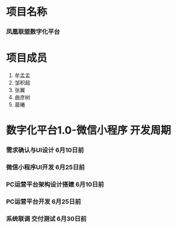 # 项目名称
### 凤凰联盟数字化平台

# 项目成员
1. 牟孟孟
2. 邹积超
3. 张翼
4. 曲彦树
5. 晨曦

# 数字化平台1.0-微信小程序 开发周期
### 需求确认与UI设计            6月10日前
### 微信小程序UI开发            6月25日前
### PC运营平台架构设计搭建       6月10日前
### PC运营平台开发              6月25日前
### 系统联调 交付测试           6月30日前

